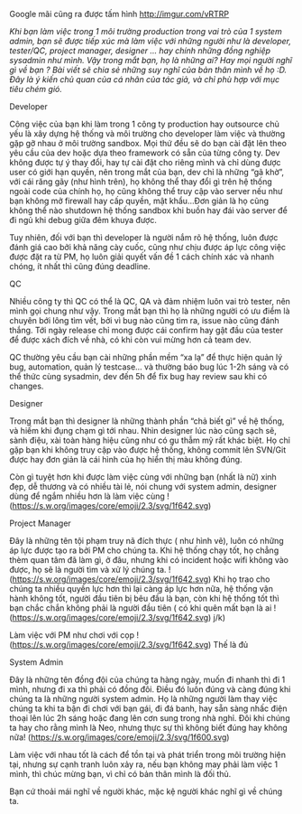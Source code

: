 Google mãi cũng ra được tấm hình http://imgur.com/vRTRP

_Khi bạn làm việc trong 1 môi trường production trong vai trò của 1 system admin, bạn sẽ được tiếp xúc mà làm việc với những người như là developer, tester/QC, project manager, designer … hay chính những đồng nghiệp sysadmin như mình. Vậy trong mắt bạn, họ là những ai? Hay mọi người nghĩ gì về bạn ? Bài viết sẽ chia sẻ những suy nghĩ của bản thân mình về họ :D. Đây là ý kiến chủ quan của cá nhân của tác giả, và chỉ phù hợp với mục tiêu chém gió._

Developer

Công việc của bạn khi làm trong 1 công ty production hay outsource chủ yếu là xây dựng hệ thống và môi trường cho developer làm việc và thường gặp gỡ nhau ở môi trường sandbox. Mọi thứ đều sẽ do bạn cài đặt lên theo yêu cầu của dev hoặc dựa theo framework có sẵn của từng công ty. Dev không được tự ý thay đổi, hay tự cài đặt cho riêng mình và chỉ dùng được user có giới hạn quyền, nên trong mắt của bạn, dev chỉ là những “gã khờ”, với cái răng gãy (như hình trên), họ không thể thay đổi gì trên hệ thống ngoài code của chính họ, họ cũng không thể truy cập vào server nếu như bạn không mở firewall hay cấp quyền, mật khẩu…Đơn giản là họ cũng không thể nào shutdown hệ thống sandbox khi buồn hay đái vào server để đi ngủ khi debug giữa đêm khuya được.

Tuy nhiên, đối với bạn thì developer là người nắm rõ hệ thống, luôn được đánh giá cao bởi khả năng cày cuốc, cũng như chịu được áp lực công việc được đặt ra từ PM, họ luôn giải quyết vấn đề 1 cách chính xác và nhanh chóng, ít nhất thì cũng đúng deadline.

QC

Nhiều công ty thì QC có thể là QC, QA và đảm nhiệm luôn vai trò tester, nên mình gọi chung như vậy. Trong mắt bạn thì họ là những người có ưu điểm là chuyên bới lông tìm vết, bởi vì bug nào cũng tìm ra, issue nào cũng đánh thắng. Tới ngày release chỉ mong được cái confirm hay gật đầu của tester để được xách đích về nhà, có khi còn vui mừng hơn cả team dev.

QC thường yêu cầu bạn cài những phần mềm “xa lạ” để thực hiện quản lý bug, automation, quản lý testcase… và thường báo bug lúc 1-2h sáng và có thể thức cùng sysadmin, dev đến 5h để fix bug hay review sau khi có changes.

Designer

Trong mắt bạn thì designer là những thành phần “chả biết gì” về hệ thống, và hiếm khi đụng chạm gì tới nhau. Nhìn designer lúc nào cũng sạch sẽ, sành điệu, xài toàn hàng hiệu cũng như có gu thẫm mỹ rất khác biệt. Họ chỉ gặp bạn khi không truy cập vào được hệ thống, không commit lên SVN/Git được hay đơn giản là cái hình của họ hiển thị màu không đúng.

Còn gì tuyệt hơn khi được làm việc cùng với những bạn (nhất là nữ) xinh đẹp, dễ thương và có nhiều tài lẻ, nói chung với system admin, designer dùng để ngắm nhiều hơn là làm việc cùng !(https://s.w.org/images/core/emoji/2.3/svg/1f642.svg)

Project Manager

Đây là những tên tội phạm truy nã đích thực ( như hình vẽ), luôn có những áp lực được tạo ra bởi PM cho chúng ta. Khi hệ thống chạy tốt, họ chẳng thèm quan tâm đã làm gì, ở đâu, nhưng khi có incident hoặc wifi không vào được, họ sẽ là người tìm và xử lý chúng ta. !(https://s.w.org/images/core/emoji/2.3/svg/1f642.svg) Khi họ trao cho chúng ta nhiều quyền lực hơn thì lại càng áp lực hơn nữa, hệ thống vận hành không tốt, người đầu tiên bị bêu đầu là bạn, còn khi hệ thống tốt thì bạn chắc chắn không phải là người đầu tiên ( có khi quên mất bạn là ai !(https://s.w.org/images/core/emoji/2.3/svg/1f642.svg) j/k)

Làm việc với PM như chơi với cọp !(https://s.w.org/images/core/emoji/2.3/svg/1f642.svg) Thế là đủ

System Admin

Đây là những tên đồng đội của chúng ta hàng ngày, muốn đi nhanh thì đi 1 mình, nhưng đi xa thì phải có đồng đôi. Điều đó luôn đúng và càng đúng khi chúng ta là những người system admin. Họ là những người làm thay việc chúng ta khi ta bận đi chơi với bạn gái, đi đá banh, hay sẵn sàng nhấc điện thoại lên lúc 2h sáng hoặc đang lên cơn sung trong nhà nghỉ. Đôi khi chúng ta hay cho rằng mình là Neo, nhưng thực sự thì không biết đúng hay không nữa! (https://s.w.org/images/core/emoji/2.3/svg/1f600.svg)

Làm việc với nhau tốt là cách để tồn tại và phát triển trong môi trường hiện tại, nhưng sự cạnh tranh luôn xảy ra, nếu bạn không may phải làm việc 1 mình, thì chúc mừng bạn, vì chỉ có bản thân mình là đối thủ.

Bạn cứ thoải mái nghĩ về người khác, mặc kệ người khác nghĩ gì về chúng ta.

